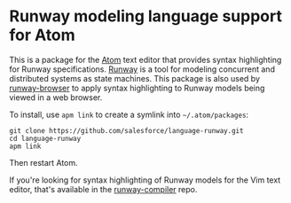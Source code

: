 # Runway modeling language support for Atom

This is a package for the [Atom](https://atom.io) text editor that provides
syntax highlighting for Runway specifications.
[Runway](https://github.com/salesforce/runway-compiler) is a tool for
modeling concurrent and distributed systems as state machines. This package is
also used by [runway-browser](https://github.com/salesforce/runway-browser)
to apply syntax highlighting to Runway models being viewed in a web browser.

To install, use `apm link` to create a symlink into `~/.atom/packages`:

    git clone https://github.com/salesforce/language-runway.git
    cd language-runway
    apm link

Then restart Atom.

If you're looking for syntax highlighting of Runway models for the Vim text
editor, that's available in the
[runway-compiler](https://github.com/salesforce/runway-compiler) repo.
